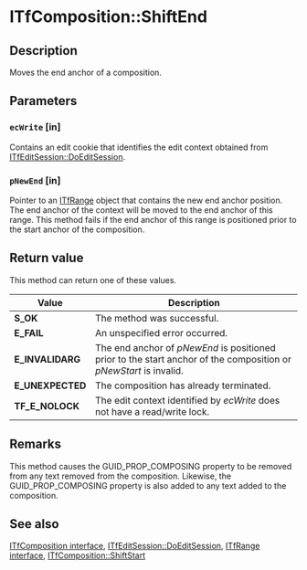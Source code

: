 # ITfComposition::ShiftEnd

## Description

Moves the end anchor of a composition.

## Parameters

### `ecWrite` [in]

Contains an edit cookie that identifies the edit context obtained from [ITfEditSession::DoEditSession](https://learn.microsoft.com/windows/desktop/api/msctf/nf-msctf-itfeditsession-doeditsession).

### `pNewEnd` [in]

Pointer to an [ITfRange](https://learn.microsoft.com/windows/desktop/api/msctf/nn-msctf-itfrange) object that contains the new end anchor position. The end anchor of the context will be moved to the end anchor of this range. This method fails if the end anchor of this range is positioned prior to the start anchor of the composition.

## Return value

This method can return one of these values.

| Value | Description |
| --- | --- |
| **S_OK** | The method was successful. |
| **E_FAIL** | An unspecified error occurred. |
| **E_INVALIDARG** | The end anchor of *pNewEnd* is positioned prior to the start anchor of the composition or *pNewStart* is invalid. |
| **E_UNEXPECTED** | The composition has already terminated. |
| **TF_E_NOLOCK** | The edit context identified by *ecWrite* does not have a read/write lock. |

## Remarks

This method causes the GUID_PROP_COMPOSING property to be removed from any text removed from the composition. Likewise, the GUID_PROP_COMPOSING property is also added to any text added to the composition.

## See also

[ITfComposition interface](https://learn.microsoft.com/windows/win32/api/msctf/nn-msctf-itfcomposition), [ITfEditSession::DoEditSession](https://learn.microsoft.com/windows/win32/api/msctf/nf-msctf-itfeditsession-doeditsession), [ITfRange interface](https://learn.microsoft.com/windows/win32/api/msctf/nn-msctf-itfrange), [ITfComposition::ShiftStart](https://learn.microsoft.com/windows/win32/api/msctf/nf-msctf-itfcomposition-shiftstart)